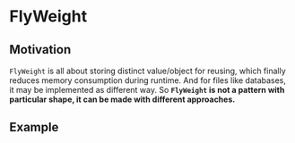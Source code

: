 # FlyWeight

## Motivation

`FlyWeight` is all about storing distinct value/object for reusing, which finally reduces memory consumption during runtime. And for files like databases, it may be implemented as different way. So **`FlyWeight` is not a pattern with particular shape, it can be made with different approaches.**

## Example
